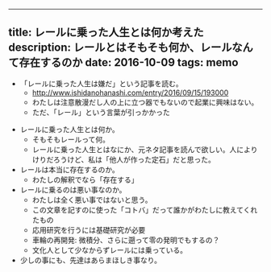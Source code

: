 ----
title: レールに乗った人生とは何か考えた
description: レールとはそもそも何か、レールなんて存在するのか
date: 2016-10-09
tags: memo
----

- 「レールに乗った人生は嫌だ」という記事を読む。
    + http://www.ishidanohanashi.com/entry/2016/09/15/193000
    + わたしは注意散漫だし人の上に立つ器でもないので起業に興味はない。
    + ただ、「レール」という言葉が引っかかった

<!-- more -->

- レールに乗った人生とは何か。
    + そもそもレールって何。
    + レールに乗った人生とはなにか、元ネタ記事を読んで欲しい。人によりけりだろうけど、私は「他人が作った定石」だと思った。
- レールは本当に存在するのか。
    + わたしの解釈でなら「存在する」
- レールに乗るのは悪い事なのか。
    + わたしは全く悪い事ではないと思う。
    + この文章を記すのに使った「コトバ」だって誰かがわたしに教えてくれたもの
    + 応用研究を行うには基礎研究が必要
    + 車輪の再開発: 微積分、さらに遡って零の発明でもするの？
    + 文化人として少なからずレールには乗っている。
- 少しの事にも、先達はあらまほしき事なり。

